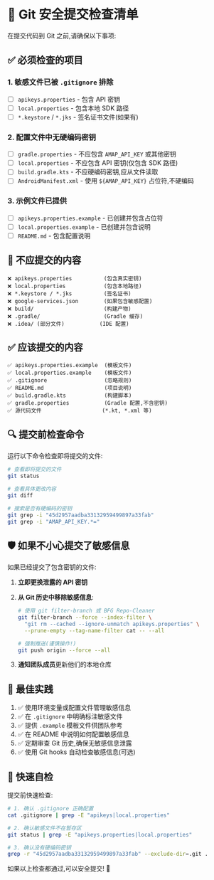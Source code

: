 # 🔐 Git 安全提交检查清单

在提交代码到 Git 之前,请确保以下事项:

## ✅ 必须检查的项目

### 1. 敏感文件已被 `.gitignore` 排除

- [ ] `apikeys.properties` - 包含 API 密钥
- [ ] `local.properties` - 包含本地 SDK 路径
- [ ] `*.keystore` / `*.jks` - 签名证书文件(如果有)

### 2. 配置文件中无硬编码密钥

- [ ] `gradle.properties` - 不应包含 `AMAP_API_KEY` 或其他密钥
- [ ] `local.properties` - 不应包含 API 密钥(仅包含 SDK 路径)
- [ ] `build.gradle.kts` - 不应硬编码密钥,应从文件读取
- [ ] `AndroidManifest.xml` - 使用 `${AMAP_API_KEY}` 占位符,不硬编码

### 3. 示例文件已提供

- [ ] `apikeys.properties.example` - 已创建并包含占位符
- [ ] `local.properties.example` - 已创建并包含说明
- [ ] `README.md` - 包含配置说明

## 🚫 不应提交的内容

```
❌ apikeys.properties          (包含真实密钥)
❌ local.properties            (包含本地路径)
❌ *.keystore / *.jks          (签名证书)
❌ google-services.json        (如果包含敏感配置)
❌ build/                      (构建产物)
❌ .gradle/                    (Gradle 缓存)
❌ .idea/ (部分文件)           (IDE 配置)
```

## ✅ 应该提交的内容

```
✅ apikeys.properties.example  (模板文件)
✅ local.properties.example    (模板文件)
✅ .gitignore                  (忽略规则)
✅ README.md                   (项目说明)
✅ build.gradle.kts            (构建脚本)
✅ gradle.properties           (Gradle 配置,不含密钥)
✅ 源代码文件                   (*.kt, *.xml 等)
```

## 🔍 提交前检查命令

运行以下命令检查即将提交的文件:

```bash
# 查看即将提交的文件
git status

# 查看具体更改内容
git diff

# 搜索是否有硬编码的密钥
git grep -i "45d2957aadba33132959499897a33fab"
git grep -i "AMAP_API_KEY.*="
```

## 🛡️ 如果不小心提交了敏感信息

如果已经提交了包含密钥的文件:

1. **立即更换泄露的 API 密钥**
2. **从 Git 历史中移除敏感信息**:

   ```bash
   # 使用 git filter-branch 或 BFG Repo-Cleaner
   git filter-branch --force --index-filter \
     "git rm --cached --ignore-unmatch apikeys.properties" \
     --prune-empty --tag-name-filter cat -- --all

   # 强制推送(谨慎操作!)
   git push origin --force --all
   ```

3. **通知团队成员**更新他们的本地仓库

## 📝 最佳实践

1. ✅ 使用环境变量或配置文件管理敏感信息
2. ✅ 在 `.gitignore` 中明确标注敏感文件
3. ✅ 提供 `.example` 模板文件供团队参考
4. ✅ 在 README 中说明如何配置敏感信息
5. ✅ 定期审查 Git 历史,确保无敏感信息泄露
6. ✅ 使用 Git hooks 自动检查敏感信息(可选)

## 🎯 快速自检

提交前快速检查:

```bash
# 1. 确认 .gitignore 正确配置
cat .gitignore | grep -E "apikeys|local.properties"

# 2. 确认敏感文件不在暂存区
git status | grep -E "apikeys.properties|local.properties"

# 3. 确认没有硬编码密钥
grep -r "45d2957aadba33132959499897a33fab" --exclude-dir=.git .
```

如果以上检查都通过,可以安全提交! 🎉

